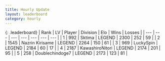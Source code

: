 ```yaml
---
title: Hourly Update
layout: leaderboard
category: hourly
---
```


{: .leaderboard}
| Rank | LV | Player | Division | Elo | Wins | Losses |
| --- | --- | --- | --- | --- | --- | --- |
| <span data-change="0">1</span> | 992 | <span title="ID: 353063">Sktima</span> | LEGEND | <span data-change="0">2300</span> | <span data-change="0">252</span> | <span data-change="0">59</span> |
| <span data-change="0">2</span> | 1545 | <span title="ID: 315148">Nazrin Kirisame</span> | LEGEND | <span data-change="0">2264</span> | <span data-change="0">150</span> | <span data-change="0">61</span> |
| <span data-change="0">3</span> | 969 | <span title="ID: 498412">LuckySpin</span> | LEGEND | <span data-change="0">2184</span> | <span data-change="0">60</span> | <span data-change="0">17</span> |
| <span data-change="0">4</span> | 2187 | <span title="ID: 164871">KawashiroNitori</span> | LEGEND | <span data-change="0">2174</span> | <span data-change="0">201</span> | <span data-change="0">95</span> |
| <span data-change="0">5</span> | 258 | <span title="ID: 245040">Doublechindoge7</span> | LEGEND | <span data-change="0">2173</span> | <span data-change="0">123</span> | <span data-change="0">81</span> |